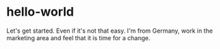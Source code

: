 # hello-world
Let's get started.
Even if it's not that easy.
I'm from Germany, work in the marketing area and feel that it is time for a change.
